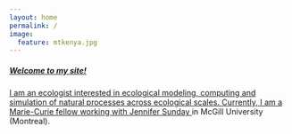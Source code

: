 ```yaml
---
layout: home
permalink: /
image:
  feature: mtkenya.jpg
---
```


<div class="tiles">

<div class="title">
  <a href="/research/">
    <h5>Welcome to my site!</h5>
    I am an ecologist interested in ecological modeling, computing and simulation of natural processes across ecological scales.
    Currently, I am a Marie-Curie fellow working with <a href="http://jennsunday.weebly.com/"> Jennifer Sunday </a> in McGill University (Montreal).
  </a>
</div>
